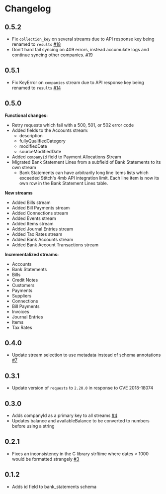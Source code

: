 # Changelog

## 0.5.2
 * Fix `collection_key` on several streams due to API response key being renamed to `results` [#18](https://github.com/singer-io/tap-codat/pull/18)
  * Don't hard fail syncing on 409 errors, instead accumulate logs and continue syncing other companies. [#19](https://github.com/singer-io/tap-codat/pull/19/files)

## 0.5.1
  * Fix KeyError on `companies` stream due to API response key being renamed to `results` [#14](https://github.com/singer-io/tap-codat/pull/14)

## 0.5.0
**Functional changes:**
- Retry requests which fail with a 500, 501, or 502 error code
- Added fields to the Accounts stream:
  - description
  - fullyQualifiedCategory
  - modifiedDate
  - sourceModifiedDate
- Added `companyId` field to Payment Allocations Stream
- Migrated Bank Statement Lines from a subfield of Bank Statements to its own stream
  - Bank Statements can have arbitrarily long line items lists which exceeded Stitch's 4mb API integration limit. Each line item is now its own row in the Bank Statement Lines table.

**New streams**
- Added Bills stream
- Added Bill Payments stream
- Added Connections stream
- Added Events stream
- Added Items stream
- Added Journal Entries stream
- Added Tax Rates stream
- Added Bank Accounts stream
- Added Bank Account Transactions stream

**Incrementalized streams:**
- Accounts
- Bank Statements
- Bills
- Credit Notes
- Customers
- Payments
- Suppliers
- Connections
- Bill Payments
- Invoices
- Journal Entries
- Items
- Tax Rates

## 0.4.0
  * Update stream selection to use metadata instead of schema annotations [#7](https://github.com/singer-io/tap-codat/pull/7)

## 0.3.1
  * Update version of `requests` to `2.20.0` in response to CVE 2018-18074

## 0.3.0
  * Adds companyId as a primary key to all streams [#4](https://github.com/singer-io/tap-codat/pull/4)
  * Updates balance and availableBalance to be converted to numbers before using a string []()


## 0.2.1
  * Fixes an inconsistency in the C library strftime where dates < 1000 would be formatted strangely [#3](https://github.com/singer-io/tap-codat/pull/3)

## 0.1.2
  * Adds id field to bank_statements schema
